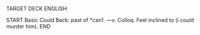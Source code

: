 TARGET DECK
ENGLISH

START
Basic
Could
Back: past of *can1. —v. Colloq. Feel inclined to (i could murder him).
END
